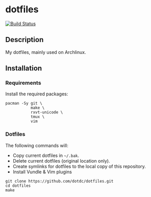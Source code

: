 # dotfiles

[![Build Status](https://cloud.drone.io/api/badges/dotdc/dotfiles/status.svg)](https://cloud.drone.io/dotdc/dotfiles)

## Description

My dotfiles, mainly used on Archlinux.

## Installation

### Requirements

Install the required packages:

```console
pacman -Sy git \
           make \
           rxvt-unicode \
           tmux \
           vim
```

### Dotfiles

The following commands will:

- Copy current dotfiles in `~/.bak`.
- Delete current dotfiles (original location only).
- Create symlinks for dotfiles to the local copy of this repository.
- Install Vundle & Vim plugins

```console
git clone https://github.com/dotdc/dotfiles.git
cd dotfiles
make
```